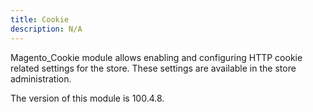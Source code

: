 ```yaml
---
title: Cookie
description: N/A
---
```


Magento_Cookie module allows enabling and configuring HTTP cookie related settings for the store. These settings are available in the store administration.

<InlineAlert slots="text" />
The version of this module is 100.4.8.
